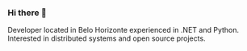 ### Hi there 👋

Developer located in Belo Horizonte experienced in .NET and Python. Interested in distributed systems and open source projects.
